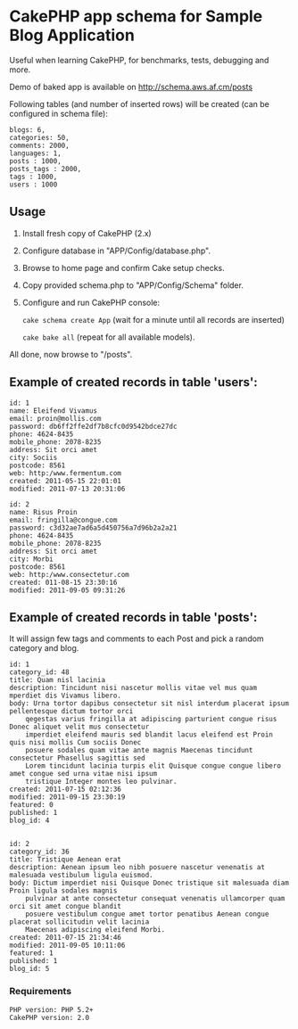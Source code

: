 # CakePHP app schema for Sample Blog Application

Useful when learning CakePHP, for benchmarks, tests, debugging and more.

Demo of baked app is available on http://schema.aws.af.cm/posts

Following tables (and number of inserted rows) will be created (can be configured in schema file):

	blogs: 6, 
	categories: 50, 
	comments: 2000, 
	languages: 1,
	posts : 1000,
	posts_tags : 2000,
	tags : 1000, 
	users : 1000

## Usage

1. Install fresh copy of CakePHP (2.x)
2. Configure database in "APP/Config/database.php".
3. Browse to home page and confirm Cake setup checks.
4. Copy provided schema.php to "APP/Config/Schema" folder.
5. Configure and run CakePHP console: 

    `cake schema create App` (wait for a minute until all records are inserted)

    `cake bake all` (repeat for all available models).

All done, now browse to "/posts".

## Example of created records in table 'users':

	id: 1
	name: Eleifend Vivamus
	email: proin@mollis.com
	password: db6ff2ffe2df7b8cfc0d9542bdce27dc
	phone: 4624-8435
	mobile_phone: 2078-8235
	address: Sit orci amet
	city: Sociis
	postcode: 8561
	web: http:/www.fermentum.com
	created: 2011-05-15 22:01:01
	modified: 2011-07-13 20:31:06

	id: 2
	name: Risus Proin
	email: fringilla@congue.com
	password: c3d32ae7ad6a5d450756a7d96b2a2a21
	phone: 4624-8435
	mobile_phone: 2078-8235
	address: Sit orci amet
	city: Morbi
	postcode: 8561
	web: http:/www.consectetur.com
	created: 011-08-15 23:30:16
	modified: 2011-09-05 09:31:26

## Example of created records in table 'posts':

It will assign few tags and comments to each Post and pick a random category and blog.

	id: 1
	category_id: 48
	title: Quam nisl lacinia
	description: Tincidunt nisi nascetur mollis vitae vel mus quam mperdiet dis Vivamus libero.
	body: Urna tortor dapibus consectetur sit nisl interdum placerat ipsum pellentesque dictum tortor orci  
		qegestas varius fringilla at adipiscing parturient congue risus Donec aliquet velit mus consectetur 
		imperdiet eleifend mauris sed blandit lacus eleifend est Proin quis nisi mollis Cum sociis Donec  
		posuere sodales quam vitae ante magnis Maecenas tincidunt consectetur Phasellus sagittis sed 
		Lorem tincidunt lacinia turpis elit Quisque congue congue libero amet congue sed urna vitae nisi ipsum 
		tristique Integer montes leo pulvinar.
	created: 2011-07-15 02:12:36
	modified: 2011-09-15 23:30:19
	featured: 0
	published: 1
	blog_id: 4


	id: 2
	category_id: 36
	title: Tristique Aenean erat
	description: Aenean ipsum leo nibh posuere nascetur venenatis at malesuada vestibulum ligula euismod.
	body: Dictum imperdiet nisi Quisque Donec tristique sit malesuada diam Proin ligula sodales magnis 
		pulvinar at ante consectetur consequat venenatis ullamcorper quam orci sit amet congue blandit  
		posuere vestibulum congue amet tortor penatibus Aenean congue placerat sollicitudin velit lacinia 
		Maecenas adipiscing eleifend Morbi.
	created: 2011-07-15 21:34:46
	modified: 2011-09-05 10:11:06
	featured: 1
	published: 1
	blog_id: 5


### Requirements

    PHP version: PHP 5.2+
    CakePHP version: 2.0
